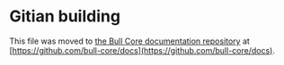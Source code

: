 Gitian building
================

This file was moved to [the Bull Core documentation repository](https://github.com/bull-core/docs/blob/master/gitian-building.md) at [https://github.com/bull-core/docs](https://github.com/bull-core/docs).
